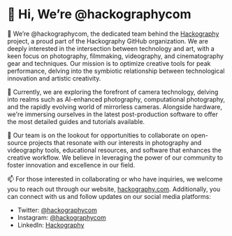 # 👋 Hi, We’re @hackographycom

👀 We’re @hackographycom, the dedicated team behind the [Hackography](https://hackography.com/) project, a proud part of the Hackography GitHub organization. We are deeply interested in the intersection between technology and art, with a keen focus on photography, filmmaking, videography, and cinematography gear and techniques. Our mission is to optimize creative tools for peak performance, delving into the symbiotic relationship between technological innovation and artistic creativity.

🌱 Currently, we are exploring the forefront of camera technology, delving into realms such as AI-enhanced photography, computational photography, and the rapidly evolving world of mirrorless cameras. Alongside hardware, we're immersing ourselves in the latest post-production software to offer the most detailed guides and tutorials available.

💞️ Our team is on the lookout for opportunities to collaborate on open-source projects that resonate with our interests in photography and videography tools, educational resources, and software that enhances the creative workflow. We believe in leveraging the power of our community to foster innovation and excellence in our field.

📫 For those interested in collaborating or who have inquiries, we welcome you to reach out through our website, [hackography.com](https://hackography.com). Additionally, you can connect with us and follow updates on our social media platforms:
- Twitter: [@hackographycom](https://twitter.com/hackographycom)
- Instagram: [@hackographycom](https://instagram.com/hackographycom)
- LinkedIn: [Hackography](https://linkedin.com/company/hackography)
